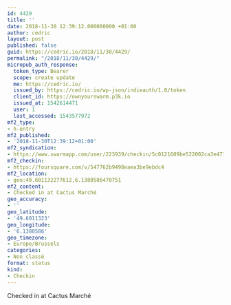 ```yaml
---
id: 4429
title: ''
date: 2018-11-30 12:39:12.000000000 +01:00
author: cedric
layout: post
published: false
guid: https://cedric.io/2018/11/30/4429/
permalink: "/2018/11/30/4429/"
micropub_auth_response:
  token_type: Bearer
  scope: create update
  me: https://cedric.io/
  issued_by: https://cedric.io/wp-json/indieauth/1.0/token
  client_id: https://ownyourswarm.p3k.io
  issued_at: 1542614471
  user: 1
  last_accessed: 1543577972
mf2_type:
- h-entry
mf2_published:
- '2018-11-30T12:39:12+01:00'
mf2_syndication:
- https://www.swarmapp.com/user/223939/checkin/5c0121609be522002ca3e471
mf2_checkin:
- https://foursquare.com/v/547762b9498eaea3be9ebdc4
mf2_location:
- geo:49.601132277612,6.1380586470751
mf2_content:
- Checked in at Cactus Marché
geo_accuracy:
- ''
geo_latitude:
- '49.6011323'
geo_longitude:
- '6.1380586'
geo_timezone:
- Europe/Brussels
categories:
- Non classé
format: status
kind:
- Checkin
---
```

Checked in at Cactus Marché